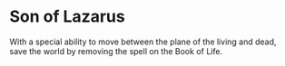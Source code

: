 # Son of Lazarus

With a special ability to move between the plane of the living and dead, save the world by removing the spell on the Book of Life.
